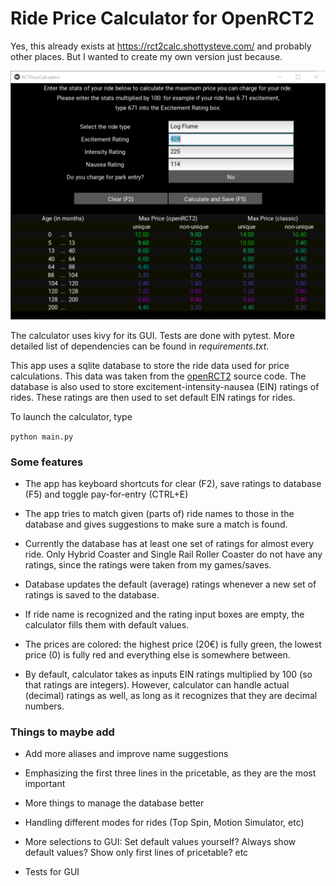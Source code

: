 # Ride Price Calculator for OpenRCT2

Yes, this already exists at <https://rct2calc.shottysteve.com/> and probably other places. But I wanted to create my own version just because.


![Price Calculator window](pricecalculator.png)

The calculator uses kivy for its GUI. Tests are done with pytest. More detailed list of dependencies can be found in *requirements.txt*.

This app uses a sqlite database to store the ride data used for price calculations. This data was taken from the [openRCT2](https://github.com/OpenRCT2/OpenRCT2) source code. The database is also used to store excitement-intensity-nausea (EIN) ratings of rides. These ratings are then used to set default EIN ratings for rides.

To launch the calculator, type

`python main.py`


### Some features

* The app has keyboard shortcuts for clear (F2), save ratings to database (F5) and toggle pay-for-entry (CTRL+E)

* The app tries to match given (parts of) ride names to those in the database and gives suggestions to make sure a match is found.

* Currently the database has at least one set of ratings for almost every ride. Only Hybrid Coaster and Single Rail Roller Coaster do not have any ratings, since the ratings were taken from my games/saves.

* Database updates the default (average) ratings whenever a new set of ratings is saved to the database.

* If ride name is recognized and the rating input boxes are empty, the calculator fills them with default values.

* The prices are colored: the highest price (20€) is fully green, the lowest price (0) is fully red and everything else is somewhere between.

* By default, calculator takes as inputs EIN ratings multiplied by 100 (so that ratings are integers). However, calculator can handle actual (decimal) ratings as well, as long as it recognizes that they are decimal numbers.

### Things to maybe add

* Add more aliases and improve name suggestions

* Emphasizing the first three lines in the pricetable, as they are the most important

* More things to manage the database better

<!-- * Making database functions less susceptible to errors -->

* Handling different modes for rides (Top Spin, Motion Simulator, etc)

* More selections to GUI: Set default values yourself? Always show default values? Show only first lines of pricetable? etc

* Tests for GUI
